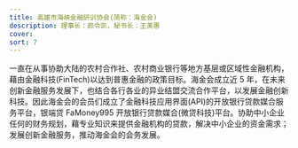 ```yaml
---
title: 高雄市海峡金融研训协会(简称：海金会)
description: 理事长：颜令凯，秘书长：王美惠
cover:
sort: 7
---
```


一直在从事协助大陆的农村合作社、农村商业银行等地方基层或区域性金融机构，藉由金融科技(FinTech)以达到普惠金融的政策目标。海金会成立近 5 年，在未来创新金融服务发展下，也结合各行各业的异业结盟交流合作平台，以发展金融创新科技。因此海金会的会员们成立了金融科技应用界面(API)的开放银行贷款媒合服务平台，银端贷 FaMoney995 开放银行贷款媒合(微贷科技)平台。协助中小企业任何的财务规划，藉专业知识来提供金融机构的贷款，解决中小企业的资金需求；发展创新金融服务，推动海金会的会务发展。
